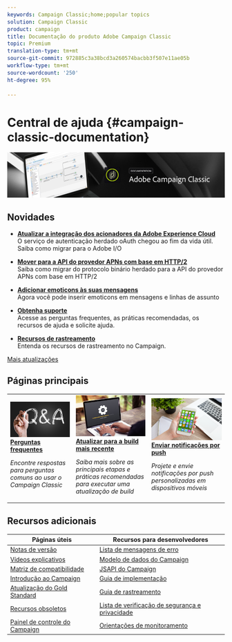 ```yaml
---
keywords: Campaign Classic;home;popular topics
solution: Campaign Classic
product: campaign
title: Documentação do produto Adobe Campaign Classic
topic: Premium
translation-type: tm+mt
source-git-commit: 972885c3a38bcd3a260574bacbb3f507e11ae05b
workflow-type: tm+mt
source-wordcount: '250'
ht-degree: 95%

---
```



# Central de ajuda {#campaign-classic-documentation}

![](platform/using/assets/do-not-localize/banner_acc_doc.jpg)

## Novidades

* **[Atualizar a integração dos acionadores da Adobe Experience Cloud](integrations/using/configuring-adobe-io.md)**<br/> O serviço de autenticação herdado oAuth chegou ao fim da vida útil. Saiba como migrar para o Adobe I/O

* **[Mover para a API do provedor APNs com base em HTTP/2](https://helpx.adobe.com/br/campaign/kb/migrate-to-apns-http2.html)**<br/>
Saiba como migrar do protocolo binário herdado para a API do provedor APNs com base em HTTP/2

* **[Adicionar emoticons às suas mensagens](delivery/using/defining-the-email-content.md#inserting-emoticons)**<br/>
Agora você pode inserir emoticons em mensagens e linhas de assunto

* **[Obtenha suporte](https://helpx.adobe.com/br/campaign/kb/ac-support.html)**<br/>
Acesse as perguntas frequentes, as práticas recomendadas, os recursos de ajuda e solicite ajuda.

* **[Recursos de rastreamento](https://helpx.adobe.com/br/campaign/kb/acc-tracking.html)**<br/>
Entenda os recursos de rastreamento no Campaign.

[Mais atualizações](/help/rn/using/documentation-updates.md)

## Páginas principais

<table>
<tr>
  <td>
    <a href="platform/using/common-questions.md">
      <img alt="Perguntas frequentes" src="platform/using/assets/FAQ.png"/>
    </a>
    <div>
      <a href="platform/using/common-questions.md">
    <strong>Perguntas frequentes</strong>
    </a>
    </div>
    <p>
    <em>Encontre respostas para perguntas comuns ao usar o Campaign Classic</em>
    <p>
  </td>
   <td>
    <a href="production/using/build-upgrade.md">
      <img alt="Atualização da build" src="platform/using/assets/upgrade.png" />
    </a>
    <div>
      <a href="production/using/build-upgrade.md">
    <strong>Atualizar para a build mais recente</strong>
    </a>
    </div>
    <p>
    <em>Saiba mais sobre as principais etapas e práticas recomendadas para executar uma atualização de build</em>
    <p>
  </td>
  <td>
    <a href="delivery/using/creating-notifications.md">
       <img alt="Notificações por push" src="platform/using/assets/push.png" />
    </a>
    <div>
       <a href="delivery/using/creating-notifications.md">
    <strong>Enviar notificações por push</strong>
    </a>
    </div>
    <p>
    <em>Projete e envie notificações por push personalizadas em dispositivos móveis</em>
    <p>
  </td>
</tr>
</table>

## Recursos adicionais

| Páginas úteis | Recursos para desenvolvedores |
|---|---|
| [Notas de versão](/help/rn/using/latest-release.md) | [Lista de mensagens de erro](https://docs.adobe.com/content/help/en/campaign-classic/technicalresources/error_messages/error_codes.html) |
| [Vídeos explicativos](https://experienceleague.adobe.com/docs/campaign-classic-learn/tutorials/overview.html) | [Modelo de dados do Campaign](configuration/using/about-data-model.md) |
| [Matriz de compatibilidade](rn/using/compatibility-matrix.md) | [JSAPI do Campaign](https://docs.adobe.com/content/help/en/campaign-classic/technicalresources/api/p-1.html) |
| [Introdução ao Campaign](platform/using/about-adobe-campaign-classic.md) | [Guia de implementação](https://helpx.adobe.com/br/campaign/kb/acc-implementation.html) |
| [Atualização do Gold Standard ](https://helpx.adobe.com/br/campaign/kb/gold-standard.html) | [Guia de rastreamento](https://helpx.adobe.com/br/campaign/kb/acc-tracking.html) |
| [Recursos obsoletos](rn/using/deprecated-features.md) | [Lista de verificação de segurança e privacidade](https://helpx.adobe.com/br/campaign/kb/acc-security.html) |
| [Painel de controle do Campaign](https://experienceleague.adobe.com/docs/control-panel/using/control-panel-home.html) | [Orientações de monitoramento](production/using/monitoring-guidelines.md) |

